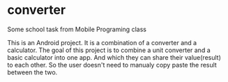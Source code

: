 # converter
Some school task from Mobile Programing class

This is an Android project. It is a combination of a converter and a calculator.
The goal of this project is to combine a unit converter and a basic calculator into one app.
And which they can share their value(result) to each other.
So the user doesn't need to manualy copy paste the result between the two.
